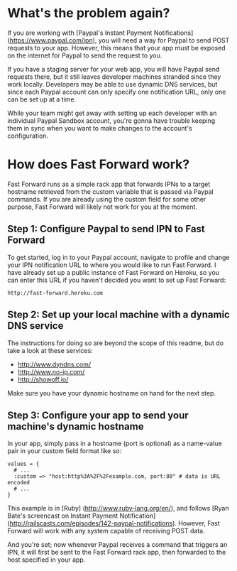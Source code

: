 # What's the problem again?

If you are working with [Paypal's Instant Payment Notifications] (https://www.paypal.com/ipn), you will need a way for Paypal to send POST requests to your app. However, this means that your app must be exposed on the internet for Paypal to send the request to you.

If you have a staging server for your web app, you will have Paypal send requests there, but it still leaves developer machines stranded since they work locally. Developers may be able to use dynamic DNS services, but since each Paypal account can only specify one notification URL, only one can be set up at a time.

While your team might get away with setting up each developer with an individual Paypal Sandbox account, you're gonna have trouble keeping them in sync when you want to make changes to the account's configuration.

# How does Fast Forward work?

Fast Forward runs as a simple rack app that forwards IPNs to a target hostname retrieved from the custom variable that is passed via Paypal commands. If you are already using the custom field for some other purpose, Fast Forward will likely not work for you at the moment.

## Step 1: Configure Paypal to send IPN to Fast Forward

To get started, log in to your Paypal account, navigate to profile and change your IPN notification URL to where you would like to run Fast Forward. I have already set up a public instance of Fast Forward on Heroku, so you can enter this URL if you haven't decided you want to set up Fast Forward:

    http://fast-forward.heroku.com

## Step 2: Set up your local machine with a dynamic DNS service

The instructions for doing so are beyond the scope of this readme, but do take a look at these services:

* http://www.dyndns.com/
* http://www.no-ip.com/
* http://showoff.io/

Make sure you have your dynamic hostname on hand for the next step.

## Step 3: Configure your app to send your machine's dynamic hostname

In your app, simply pass in a hostname (port is optional) as a name-value pair in your custom field format like so:

    values = {
      # ...
      :custom => "host:http%3A%2F%2Fexample.com, port:80" # data is URL encoded
      # ...
    }

This example is in [Ruby] (http://www.ruby-lang.org/en/), and follows [Ryan Bate's screencast on Instant Payment Notification] (http://railscasts.com/episodes/142-paypal-notifications). However, Fast Forward will work with any system capable of receiving POST data.

And you're set; now whenever Paypal receives a command that triggers an IPN, it will first be sent to the Fast Forward rack app, then forwarded to the host specified in your app.
